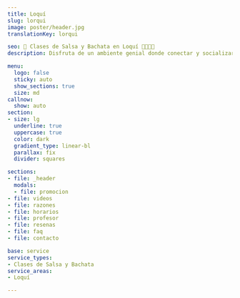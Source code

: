 ```yaml
---
title: Loquí
slug: lorqui
image: poster/header.jpg
translationKey: lorqui

seo: 🪇 Clases de Salsa y Bachata en Loquí 💃🏻🕺🏻
description: Disfruta de un ambiente genial donde conectar y socializar mientras aprendes a bailar y sudas de alegría en Loquí. ¡Reserva tu clase gratis hoy!

menu:
  logo: false
  sticky: auto
  show_sections: true
  size: md
callnow:
  show: auto
section:
- size: lg
  underline: true
  uppercase: true
  color: dark
  gradient_type: linear-bl
  parallax: fix
  divider: squares

sections:
- file: _header
  modals:
  - file: promocion
- file: videos
- file: razones
- file: horarios
- file: profesor
- file: resenas
- file: faq
- file: contacto

base: service
service_types:
- Clases de Salsa y Bachata
service_areas:
- Loquí

---
```

